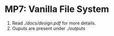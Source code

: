 # MP7: Vanilla File System

1. Read _./docs/design.pdf_ for more details.
2. Ouputs are present under _./outputs_
